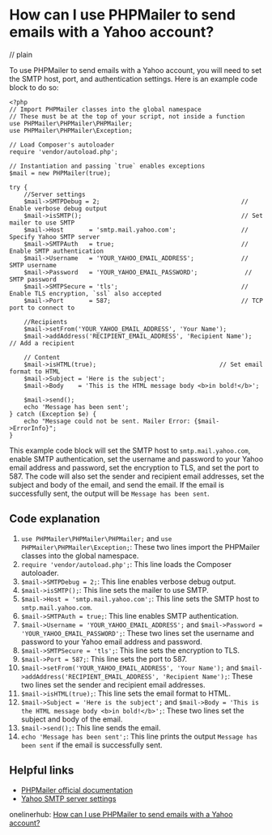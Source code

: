 # How can I use PHPMailer to send emails with a Yahoo account?
// plain

To use PHPMailer to send emails with a Yahoo account, you will need to set the SMTP host, port, and authentication settings. Here is an example code block to do so:

```
<?php
// Import PHPMailer classes into the global namespace
// These must be at the top of your script, not inside a function
use PHPMailer\PHPMailer\PHPMailer;
use PHPMailer\PHPMailer\Exception;

// Load Composer's autoloader
require 'vendor/autoload.php';

// Instantiation and passing `true` enables exceptions
$mail = new PHPMailer(true);

try {
    //Server settings
    $mail->SMTPDebug = 2;                                       // Enable verbose debug output
    $mail->isSMTP();                                            // Set mailer to use SMTP
    $mail->Host       = 'smtp.mail.yahoo.com';                  // Specify Yahoo SMTP server
    $mail->SMTPAuth   = true;                                   // Enable SMTP authentication
    $mail->Username   = 'YOUR_YAHOO_EMAIL_ADDRESS';             // SMTP username
    $mail->Password   = 'YOUR_YAHOO_EMAIL_PASSWORD';             // SMTP password
    $mail->SMTPSecure = 'tls';                                  // Enable TLS encryption, `ssl` also accepted
    $mail->Port       = 587;                                    // TCP port to connect to

    //Recipients
    $mail->setFrom('YOUR_YAHOO_EMAIL_ADDRESS', 'Your Name');
    $mail->addAddress('RECIPIENT_EMAIL_ADDRESS', 'Recipient Name');     // Add a recipient

    // Content
    $mail->isHTML(true);                                  // Set email format to HTML
    $mail->Subject = 'Here is the subject';
    $mail->Body    = 'This is the HTML message body <b>in bold!</b>';

    $mail->send();
    echo 'Message has been sent';
} catch (Exception $e) {
    echo "Message could not be sent. Mailer Error: {$mail->ErrorInfo}";
}
```

This example code block will set the SMTP host to `smtp.mail.yahoo.com`, enable SMTP authentication, set the username and password to your Yahoo email address and password, set the encryption to TLS, and set the port to 587. The code will also set the sender and recipient email addresses, set the subject and body of the email, and send the email. If the email is successfully sent, the output will be `Message has been sent`.

## Code explanation


1. `use PHPMailer\PHPMailer\PHPMailer;` and `use PHPMailer\PHPMailer\Exception;`: These two lines import the PHPMailer classes into the global namespace.
2. `require 'vendor/autoload.php';`: This line loads the Composer autoloader.
3. `$mail->SMTPDebug = 2;`: This line enables verbose debug output.
4. `$mail->isSMTP();`: This line sets the mailer to use SMTP.
5. `$mail->Host = 'smtp.mail.yahoo.com';`: This line sets the SMTP host to `smtp.mail.yahoo.com`.
6. `$mail->SMTPAuth = true;`: This line enables SMTP authentication.
7. `$mail->Username = 'YOUR_YAHOO_EMAIL_ADDRESS';` and `$mail->Password = 'YOUR_YAHOO_EMAIL_PASSWORD';`: These two lines set the username and password to your Yahoo email address and password.
8. `$mail->SMTPSecure = 'tls';`: This line sets the encryption to TLS.
9. `$mail->Port = 587;`: This line sets the port to 587.
10. `$mail->setFrom('YOUR_YAHOO_EMAIL_ADDRESS', 'Your Name');` and `$mail->addAddress('RECIPIENT_EMAIL_ADDRESS', 'Recipient Name');`: These two lines set the sender and recipient email addresses.
11. `$mail->isHTML(true);`: This line sets the email format to HTML.
12. `$mail->Subject = 'Here is the subject';` and `$mail->Body = 'This is the HTML message body <b>in bold!</b>';`: These two lines set the subject and body of the email.
13. `$mail->send();`: This line sends the email.
14. `echo 'Message has been sent';`: This line prints the output `Message has been sent` if the email is successfully sent.

## Helpful links

- [PHPMailer official documentation](https://github.com/PHPMailer/PHPMailer)
- [Yahoo SMTP server settings](https://help.yahoo.com/kb/SLN7253.html)

onelinerhub: [How can I use PHPMailer to send emails with a Yahoo account?](https://onelinerhub.com/phpmailer/how-can-i-use-phpmailer-to-send-emails-with-a-yahoo-account)